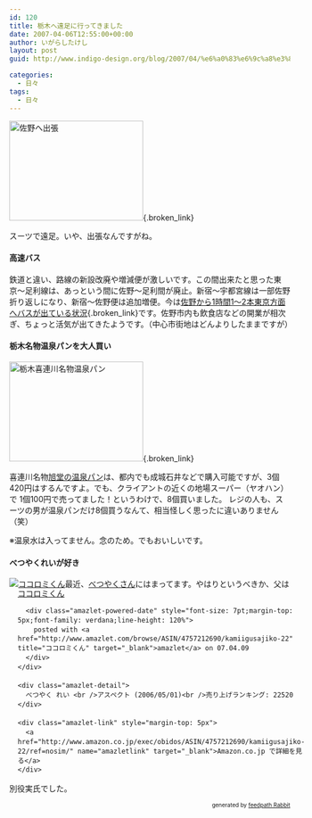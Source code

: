 ```yaml
---
id: 120
title: 栃木へ遠足に行ってきました
date: 2007-04-06T12:55:00+00:00
author: いがらしたけし
layout: post
guid: http://www.indigo-design.org/blog/2007/04/%e6%a0%83%e6%9c%a8%e3%81%b8%e9%81%a0%e8%b6%b3%e3%81%ab%e8%a1%8c%e3%81%a3%e3%81%a6%e3%81%8d%e3%81%be%e3%81%97%e3%81%9f/

categories:
  - 日々
tags:
  - 日々
---
```

[<img src="http://photozou.jp/pub/767/120767/photo/2903035.jpg" alt="佐野へ出張" height="179" width="240" />](http://photozou.jp/photo/show/120767/2903035){.broken_link}

スーツで遠足。いや、出張なんですがね。

#### 高速バス

鉄道と違い、路線の新設改廃や増減便が激しいです。この間出来たと思った東京〜足利線は、あっという間に佐野〜足利間が廃止。新宿〜宇都宮線は一部佐野折り返しになり、新宿〜佐野便は追加増便。今は[佐野から1時間1〜2本東京方面へバスが出ている状況](http://www.jrbuskanto.co.jp/mn/cotimep01.cfm?pa=1&pb=1&pc=j0010421&pd=0&st=1){.broken_link}です。佐野市内も飲食店などの開業が相次ぎ、ちょっと活気が出てきたようです。（中心市街地はどんよりしたままですが）

#### 栃木名物温泉パンを大人買い

[<img src="http://photozou.jp/pub/767/120767/photo/2903036.jpg" alt="栃木喜連川名物温泉パン" height="179" width="240" />](http://photozou.jp/photo/show/120767/2903036){.broken_link}

喜連川名物[旭堂の温泉パン](http://www.onsenpan.co.jp/)は、都内でも成城石井などで購入可能ですが、3個420円はするんですよ。でも、クライアントの近くの地場スーパー（ヤオハン）で 1個100円で売ってました！というわけで、8個買いました。 レジの人も、スーツの男が温泉パンだけ8個買うなんて、相当怪しく思ったに違いありません（笑） 

※温泉水は入ってません。念のため。でもおいしいです。</p> 

#### べつやくれいが好き

<div class="amazlet-box" style="margin-bottom: 0px">
  <div class="amazlet-image" style="float: left">
    <a href="http://www.amazon.co.jp/exec/obidos/ASIN/4757212690/kamiigusajiko-22/ref=nosim/" name="amazletlink" target="_blank"><img src="http://images-jp.amazon.com/images/P/4757212690.09.MZZZZZZZ.jpg" alt="ココロミくん" style="border: medium none" /></a>
  </div>
  
  <div class="amazlet-info" style="float: left;margin-left: 15px;line-height: 120%">
    <div class="amazlet-name" style="margin-bottom: 10px;line-height: 120%">
      <a href="http://www.amazon.co.jp/exec/obidos/ASIN/4757212690/kamiigusajiko-22/ref=nosim/" name="amazletlink" target="_blank">ココロミくん</a> 
      
      <div class="amazlet-powered-date" style="font-size: 7pt;margin-top: 5px;font-family: verdana;line-height: 120%">
        posted with <a href="http://www.amazlet.com/browse/ASIN/4757212690/kamiigusajiko-22" title="ココロミくん" target="_blank">amazlet</a> on 07.04.09
      </div>
    </div>
    
    <div class="amazlet-detail">
      べつやく れい <br />アスペクト (2006/05/01)<br />売り上げランキング: 22520
    </div>
    
    <div class="amazlet-link" style="margin-top: 5px">
      <a href="http://www.amazon.co.jp/exec/obidos/ASIN/4757212690/kamiigusajiko-22/ref=nosim/" name="amazletlink" target="_blank">Amazon.co.jp で詳細を見る</a>
    </div>
  </div>
  
  <div class="amazlet-footer" style="clear: left">
  </div>
</div>

最近、[べつやくさん](http://portal.nifty.com/)にはまってます。やはりというべきか、父は別役実氏でした。

<div style="text-align: right;font-size: 10px">
  &nbsp;&nbsp;<span>generated by <a href="http://feedpath.jp" title="feedpath Rabbit" target="_blank">feedpath Rabbit</a></span>
</div>
